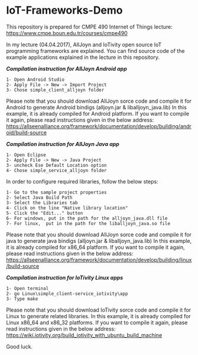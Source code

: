 # IoT-Frameworks-Demo
This repository is prepared for CMPE 490 Internet of Things lecture:
https://www.cmpe.boun.edu.tr/courses/cmpe490

In my lecture (04.04.2017), AllJoyn and IoTivity open source IoT programming frameworks are explained.
You can find source code of the example applications explained in the lecture in this repository.

_**Compilation instruction for AllJoyn Android app**_

   `1- Open Android Studio`  
   `2- Apply File -> New -> Import Project`  
   `3- Chose simple_client_alljoyn folder`  

Please note that you should download AllJoyn sorce code and compile it for Android to generate Android bindigs (alljoyn.jar & liballjoyn_java.lib)
In this example, it is already compiled for Android platform.
If you want to compile it again, please read instructions given in the below address:
https://allseenalliance.org/framework/documentation/develop/building/android/build-source


_**Compilation instruction for AllJoyn Java app**_

   `1- Open Eclipse`  
   `2- Apply File -> New -> Java Project`  
   `3- uncheck Ese Default Location option`  
   `4- Chose simple_service_alljoyn folder`  

In order to configure required libraries, follow the below steps:

   `1- Go to the sample project properties`  
   `2- Select Java Build Path`  
   `3- Select the Libraries tab`  
   `4- Click on the line "Native library location"`  
   `5- Click the "Edit..." button`  
   `6- For windows, put in the path for the alljoyn_java.dll file`  
   `7- For linux,  put in the path for the liballjoyn_java.so file`  

Please note that you should download AllJoyn sorce code and compile it for java to generate java bindigs (alljoyn.jar & liballjoyn_java.lib)
In this example, it is already compiled for x86_64 platform.
If you want to compile it again, please read instructions given in the below address:
https://allseenalliance.org/framework/documentation/develop/building/linux/build-source


_**Compilation instruction for IoTivity Linux apps**_

   `1- Open terminal`  
   `2- go Linux\simple_client-service_iotivity\app`  
   `3- Type make`  

Please note that you should download IoTivity sorce code and compile it for Linux to generate related libraries.
In this example, it is already compiled for Linux x86_64 and x86_32 platforms.
If you want to compile it again, please read instructions given in the below address:
https://wiki.iotivity.org/build_iotivity_with_ubuntu_build_machine

Good luck.

